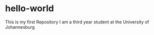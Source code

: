 # hello-world
This is my first Repository
I am a third year student at the University of Johannesburg
